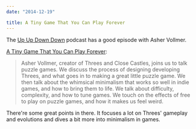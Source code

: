 ```yaml
---
date: "2014-12-19"

title: A Tiny Game That You Can Play Forever
---
```


The [Up Up Down Down](http://www.upup.fm/) podcast has a good episode with Asher Vollmer.

[A Tiny Game That You Can Play Forever](http://www.upup.fm/show/a-tiny-game-that-you-can-play-forever/):

> Asher Vollmer, creator of Threes and Close Castles, joins us to talk puzzle games. We discuss the process of designing developing Threes, and what goes in to making a great little puzzle game. We then talk about the whimsical minimalism that works so well in indie games, and how to bring them to life. We talk about difficulty, complexity, and how to tune games. We touch on the effects of free to play on puzzle games, and how it makes us feel weird.

There're some great points in there. It focuses a lot on Threes' gameplay and evolutions and dives a bit more into minimalism in games.
